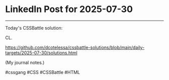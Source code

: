 # LinkedIn Post for 2025-07-30

---

Today's CSSBattle solution:

CL.

https://github.com/dcotelessa/cssbattle-solutions/blob/main/daily-targets/2025-07-30/solutions.html

(My journal notes.)

#cssgang #CSS #CSSBattle #HTML
